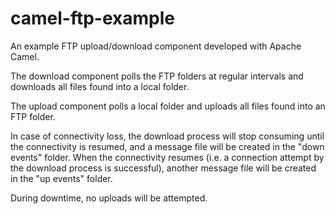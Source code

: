 camel-ftp-example
=================

An example FTP upload/download component developed with Apache Camel.

The download component polls the FTP folders at regular intervals and
downloads all files found into a local folder.

The upload component polls a local folder and uploads all files found
into an FTP folder.

In case of connectivity loss, the download process will stop consuming
until the connectivity is resumed, and a message file will be created in
the "down events" folder. When the connectivity resumes (i.e. a connection
attempt by the download process is successful), another message file
will be created in the "up events" folder.

During downtime, no uploads will be attempted.
